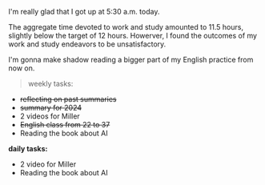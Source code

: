 I'm really glad that I got up at 5:30 a.m. today.

The aggregate time devoted to work and study amounted to 11.5 hours, slightly below the target of 12 hours. Howerver, I found the outcomes of my work and study endeavors to be unsatisfactory.

I'm gonna make shadow reading a bigger part of my English practice from now on.

> weekly tasks:
+ ~~reflecting on past summaries~~
+ ~~summary for 2024~~
+ 2 videos for Miller
+ ~~English class from 22 to 37~~
+ Reading the book about AI

**daily tasks:**
- 2 video for Miller
- Reading the book about AI
